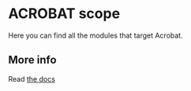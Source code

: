 # ACROBAT scope

Here you can find all the modules that target Acrobat.


## More info

Read [the docs](./docs/README.md)
